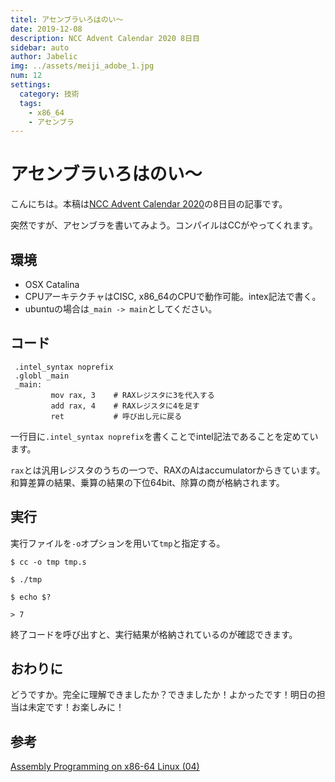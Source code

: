 ```yaml
---
titel: アセンブラいろはのい～
date: 2019-12-08
description: NCC Advent Calendar 2020 8日目
sidebar: auto
author: Jabelic
img: ../assets/meiji_adobe_1.jpg
num: 12
settings:
  category: 技術
  tags:
    - x86_64
    - アセンブラ
---
```


# アセンブラいろはのい～

こんにちは。本稿は[NCC Advent Calendar 2020](https://qiita.com/advent-calendar/2020/ncc)の8日目の記事です。


突然ですが、アセンブラを書いてみよう。コンパイルはCCがやってくれます。

## 環境

- OSX Catalina
- CPUアーキテクチャはCISC, x86_64のCPUで動作可能。intex記法で書く。
- ubuntuの場合は`_main -> main`としてください。

## コード

```
 .intel_syntax noprefix
 .globl _main
 _main:
         mov rax, 3    # RAXレジスタに3を代入する
         add rax, 4    # RAXレジスタに4を足す 
         ret           # 呼び出し元に戻る
```


一行目に`.intel_syntax noprefix`を書くことでintel記法であることを定めています。

`rax`とは汎用レジスタのうちの一つで、RAXのAはaccumulatorからきています。和算差算の結果、乗算の結果の下位64bit、除算の商が格納されます。

## 実行

実行ファイルを`-o`オプションを用いて`tmp`と指定する。

`$ cc -o tmp tmp.s`

`$ ./tmp`

`$ echo $?`

`> 7 `

終了コードを呼び出すと、実行結果が格納されているのが確認できます。


## おわりに

どうですか。完全に理解できましたか？できましたか！よかったです！明日の担当は未定です！お楽しみに！


## 参考

[Assembly Programming on x86-64 Linux (04)](https://www.mztn.org/lxasm64/amd04.html)